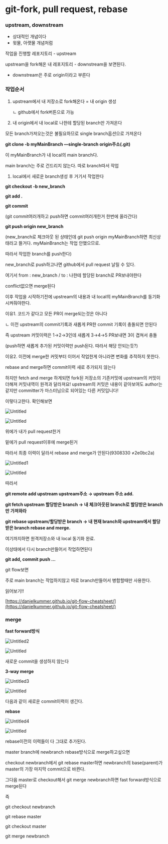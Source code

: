 # git-fork, pull request, rebase

### **upstream, downstream**

- 상대적인 개념이다
- 윗물, 아랫물 개념처럼

작업을 진행할 레포지토리 - upstream

upstream을 fork해온 내 레포지토리 - downstream을 보면된다.

- downstream은 주로 origin이라고 부른다

### **작업순서**

1. upstream에서 내 저장소로 fork해온다 = 내 origin 생성

    ㄴ github에서 fork버튼으로 가능

2. 내 origin에서 내 local로 나한테 할당된 branch만 가져온다

모든 branch가져오는것은 불필요하므로 single branch옵션으로 가져온다

**git clone -b myMainBranch —single-branch origin주소(.git)**

이 myMainBranch가 내 local의 main branch다.

main branch는 주로 건드리지 않는다. 따로 branch따서 작업

1. local에서 새로운 branch생성 후 거기서 작업한다

**git checkout -b new_branch**

**git add .**

**git commit**

(git commit여러개하고 push하면 commit여러개한거 한번에 올라간다)

**git push origin new_branch**

(new_branch로 체크아웃 된 상태인데 git push origin myMainBranch하면 최신상태라고 뜰거다. myMainBranch는 작업 안했으므로.

따라서 작업한 branch를 push한다)

new_branch로 push하고나면 github에서 pull request 날릴 수 있다.

여기서 from : new_branch / to : 나한테 할당된 branch로 PR보내야한다

conflict없으면 merge된다

이후 작업을 시작하기전에 upstream의 내용과 내 local의 myMainBranch를 동기화시켜줘야한다.

이유1. 코드가 같다고 모든 PR이 merge되는것은 아니다

ㄴ 이전 upstream의 commit기록과 새롭게 PR한 commit 기록이 충돌되면 안된다

즉 upstream 커밋이력은 1→2→3인데 새롭게 3→4→5 PR보내면 3이 겹쳐서 충돌

(push하면 새롭게 추가된 커밋이력만 push된다. 따라서 해당 안되는듯?)

이유2. 이전에 merge한 커밋부터 이어서 작업한게 아니라면 변화를 추적하지 못한다.

rebase and merge하면 commit이력 새로 추가되지 않는다

하지만 fetch and merge 하게되면 fork된 저장소의 기존커밋에 upstream의 커밋이 더해져 커밋내역이 원격과 달라져요! upstream의 커밋은 내용이 같아보여도 author는 같지만 committer가 마스터님으로 되어있는 다른 커밋입니다!

이렇다고한다. 확인해보면

![Untitled](./git/Untitled.png)

![Untitled](git-fork,%20pull%20request,%20rebase%2023c2aeb294d944f0a4eca7f5b3c48381/Untitled.png)

위에가 내가 pull request한거

밑에가 pull request이후에 merge된거

따라서 최종 이력이 달라서 rebase and merge가 안된다(9308330 ≠2e0bc2a)

![Untitled1](./git/Untitled1.png)

![Untitled](git-fork,%20pull%20request,%20rebase%2023c2aeb294d944f0a4eca7f5b3c48381/Untitled%201.png)

따라서

**git remote add upstream upstream주소 → upstream 주소 add.** 

**git fetch upstream 할당받은 branch  → 내 체크아웃된 branch로 할당받은 branch만 가져와라**

**git rebase upstream/할당받은 branch → 내 현재 branch와 upstream에서 할당받은 branch rebase and merge.**

여기까지하면 원격저장소와 내 local 동기화 완료.

이상태에서 다시 branch만들어서 작업하면된다

**git add, commit push ...**

git flow보면

주로 main branch는 작업하지않고 따로 branch만들어서 병합할때만 사용한다.

읽어보기!!

[https://danielkummer.github.io/git-flow-cheatsheet/](https://danielkummer.github.io/git-flow-cheatsheet/)

### **merge**

**fast forward방식**

![Untitled2](./git/Untitled2.png)

![Untitled](git-fork,%20pull%20request,%20rebase%2023c2aeb294d944f0a4eca7f5b3c48381/Untitled%202.png)

새로운 commit을 생성하지 않는다

**3-way merge**

![Untitled3](./git/Untitled3.png)

![Untitled](git-fork,%20pull%20request,%20rebase%2023c2aeb294d944f0a4eca7f5b3c48381/Untitled%203.png)

다음과 같이 새로운 commit이력이 생긴다.

**rebase**

![Untitled4](./git/Untitled4.png)

![Untitled](git-fork,%20pull%20request,%20rebase%2023c2aeb294d944f0a4eca7f5b3c48381/Untitled%204.png)

rebase이전의 이력들이 다 그대로 추가된다.

master branch에 newbranch rebase방식으로 merge하고싶으면

checkout newbranch에서 git rebase master하면 newbranch의 base(parent)가 master의 가장 마지막 commit으로 바뀐다.

그다음 master로 checkout해서 git merge newbranch하면 fast forward방식으로 merge된다

즉

git checkout newbranch

git rebase master

git checkout master

git merge newbranch